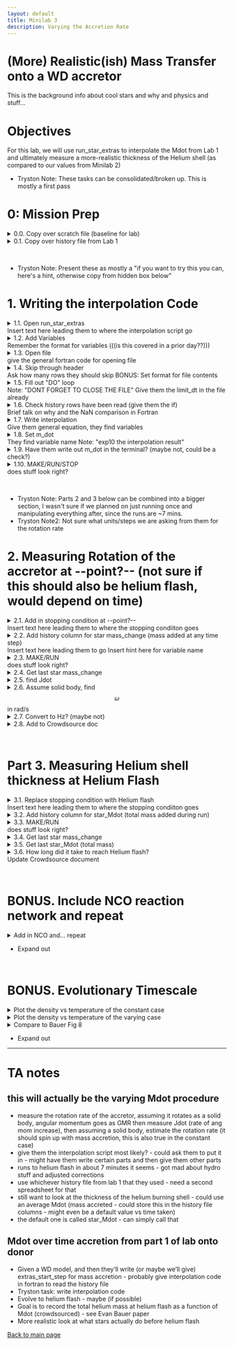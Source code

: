 ```yaml
---
layout: default
title: Minilab 3
description: Varying the Accretion Rate
---
```


# (More) Realistic(ish) Mass Transfer onto a WD accretor

This is the background info about cool stars and why and physics and stuff... 

# Objectives

For this lab, we will use run_star_extras to interpolate the Mdot from Lab 1 and ultimately measure a more-realistic thickness of the Helium shell (as compared to our values from Minilab 2)<br>

* Tryston Note: These tasks can be consolidated/broken up. This is mostly a first pass
# 0: Mission Prep
<task><details><summary> 0.0. Copy over scratch file (baseline for lab)</summary></details></task>
<task><details><summary> 0.1. Copy over history file from Lab 1</summary></details></task>

<br> 

* Tryston Note: Present these as mostly a "if you want to try this you can, here's a hint, otherwise copy from hidden box below"
# 1. Writing the interpolation Code
<task><details><summary> 1.1. Open run_star_extras</summary></details></task>
Insert text here leading them to where the interpolation script go
<task><details><summary> 1.2. Add Variables</summary></details></task>
Remember the format for variables (((is this covered in a prior day??)))
<task><details><summary> 1.3. Open file</summary></details></task>
give the general fortran code for opening file
<task><details><summary> 1.4. Skip through header</summary></details></task>
Ask how many rows they should skip
BONUS: Set format for file contents 
<task><details><summary> 1.5. Fill out "DO" loop</summary></details></task>
Note: "DONT FORGET TO CLOSE THE FILE"
Give them the limit_dt in the file already
<task><details><summary> 1.6. Check history rows have been read (give them the if)</summary></details></task>
Brief talk on why and the NaN comparison in Fortran
<task><details><summary> 1.7. Write interpolation</summary></details></task>
Give them general equation, they find variables
<task><details><summary> 1.8. Set m_dot </summary></details></task>
They find variable name
Note: "exp10 the interpolation result"
<task><details><summary> 1.9. Have them write out m_dot in the terminal? (maybe not, could be a check?)</summary></details></task>
<task><details><summary> 1.10. MAKE/RUN/STOP</summary></details></task>
does stuff look right?

<br>

* Tryston Note: Parts 2 and 3 below can be combined into a bigger section, I wasn't sure if we planned on just running once and manipulating everything after, since the runs are ~7 mins. 
* Tryston Note2: Not sure what units/steps we are asking from them for the rotation rate
# 2. Measuring Rotation of the accretor at --point?-- (not sure if this should also be helium flash, would depend on time)
<task><details><summary> 2.1. Add in stopping condition at --point?-- </summary></details></task>
Insert text here leading them to where the stopping condiiton goes
<task><details><summary> 2.2. Add history column for star mass_change (mass added at any time step)</summary></details></task>
Insert text here leading them to go
Insert hint here for variable name
<task><details><summary> 2.3. MAKE/RUN</summary></details></task>
does stuff look right?
<task><details><summary> 2.4. Get last star mass_change</summary></details></task>
<task><details><summary> 2.5. find Jdot</summary></details></task>
<task><details><summary> 2.6. Assume solid body, find $$\omega$$ in rad/s</summary></details></task>
<task><details><summary> 2.7. Convert to Hz? (maybe not)</summary></details></task>
<task><details><summary> 2.8. Add to Crowdsource doc</summary></details></task>

<br>

# Part 3. Measuring Helium shell thickness at Helium Flash
<task><details><summary> 3.1. Replace stopping condition with Helium flash</summary></details></task>
Insert text here leading them to where the stopping condiiton goes
<task><details><summary> 3.2. Add history column for star_Mdot (total mass added during run)</summary></details></task>
<task><details><summary> 3.3. MAKE/RUN</summary></details></task>
does stuff look right?
<task><details><summary> 3.4. Get last star mass_change</summary></details></task>
<task><details><summary> 3.5. Get last star_Mdot (total mass)</summary></details></task>
<task><details><summary> 3.6. How long did it take to reach Helium flash?</summary></details></task>
Update Crowdsource document

<br>

# BONUS. Include NCO reaction network and repeat
<task><details><summary>Add in NCO and... repeat</summary></details></task>
* Expand out

<br>

# BONUS. Evolutionary Timescale
<task><details><summary>Plot the density vs temperature of the constant case</summary></details></task>
<task><details><summary>Plot the density vs temperature of the varying case</summary></details></task>
<task><details><summary>Compare to Bauer Fig 8</summary></details></task>
* Expand out


* * *

# TA notes

## this will actually be the varying Mdot procedure
* measure the rotation rate of the accretor, assuming it rotates as a solid body, angular momentum goes as GMR then measure Jdot (rate of ang mom increase), then assuming a solid body, estimate the rotation rate (it should spin up with mass accretion, this is also true in the constant case)
* give them the interpolation script most likely? - could ask them to put it in - might have them write certain parts and then give them other parts
* runs to helium flash in about 7 minutes it seems - got mad about hydro stuff and adjusted corrections
* use whichever history file from lab 1 that they used - need a second spreadsheet for that
* still want to look at the thickness of the helium burning shell - could use an average Mdot (mass accreted - could store this in the history file columns - might even be a default value vs time taken)
* the default one is called star_Mdot - can simply call that


## Mdot over time accretion from part 1 of lab onto donor
* Given a WD model, and then they’ll write (or maybe we’ll give) extras_start_step for mass accretion - probably give interpolation code in fortran to read the history file
* Tryston task: write interpolation code
* Evolve to helium flash - maybe (if possible)
* Goal is to record the total helium mass at helium flash as a function of Mdot (crowdsourced) - see Evan Bauer paper
* More realistic look at what stars actually do before helium flash


[Back to main page](./)